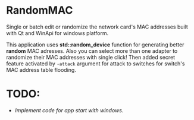# RandomMAC
Single or batch edit or randomize the network card's MAC addresses built with Qt and WinApi for windows platform.

This application uses **std::random_device** function for generating better **random** MAC adresses. Also you can select more than one adapter to randomize their MAC addresses with single click! 
Then added secret feature activated by ` -attack ` argument for attack to switches for switch's MAC address table flooding.

# TODO:
* *Implement code for app start with windows.*
